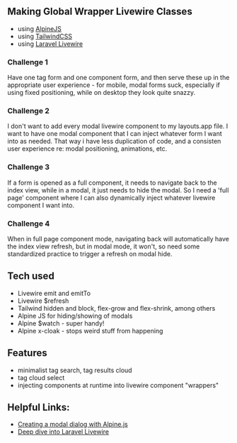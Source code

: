 
## Making Global Wrapper Livewire Classes

- using [AlpineJS](https://alpinejs.dev/)
- using [TailwindCSS](https://tailwindcss.com/)
- using [Laravel Livewire](https://laravel-livewire.com/)

### Challenge 1
Have one tag form and one component form, and then serve these up
in the appropriate user experience - for mobile, modal forms suck, especially if
using fixed positioning, while on desktop they look quite snazzy.  

### Challenge 2
I don't want to add every modal livewire component to 
my layouts.app file.  I want to have one modal component that I can inject whatever
form I want into as needed.  That way i have less duplication of code, and a consisten
user experience re: modal positioning, animations, etc.

### Challenge 3
If a form is opened as a full component, it needs to 
navigate back to the index view, while in a modal, it just needs to hide the
modal.  So I need a 'full page' component where I can also dynamically inject 
whatever livewire component I want into.

### Challenge 4
When in full page component mode, navigating back will
automatically have the index view refresh, but in modal mode, it won't, so 
need some standardized practice to trigger a refresh on modal hide.

## Tech used
- Livewire emit and emitTo
- Livewire $refresh
- Tailwind hidden and block, flex-grow and flex-shrink, among others
- Alpine JS for hiding/showing of modals
- Alpine $watch - super handy!
- Alpine x-cloak - stops weird stuff from happening

## Features
- minimalist tag search, tag results cloud
- tag cloud select
- injecting components at runtime into livewire component "wrappers"

## Helpful Links:
- [Creating a modal dialog with Alpine.js](https://w3collective.com/modal-dialog-alpine-js/)
- [Deep dive into Laravel Livewire](https://blog.logrocket.com/deep-dive-into-laravel-livewire/)

